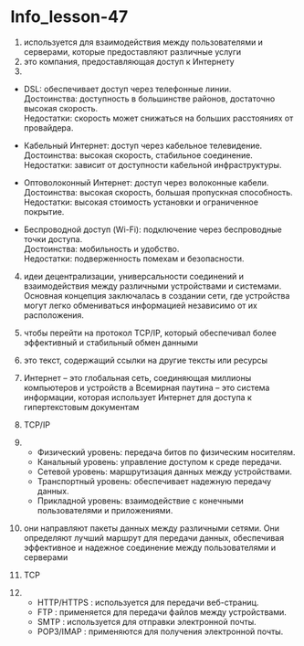 # Info_lesson-47
1. используется для взаимодействия между пользователями  и серверами, которые предоставляют различные услуги
2. это компания, предоставляющая доступ к Интернету
3.
  - DSL: обеспечивает доступ через телефонные линии.  
  Достоинства: доступность в большинстве районов, достаточно высокая скорость.  
  Недостатки: скорость может снижаться на больших расстояниях от провайдера.  

- Кабельный Интернет: доступ через кабельное телевидение.  
  Достоинства: высокая скорость, стабильное соединение.  
  Недостатки: зависит от доступности кабельной инфраструктуры.  

- Оптоволоконный Интернет: доступ через волоконные кабели.  
  Достоинства: высокая скорость, большая пропускная способность.  
  Недостатки: высокая стоимость установки и ограниченное покрытие.  

- Беспроводной доступ (Wi-Fi): подключение через беспроводные точки доступа.  
  Достоинства: мобильность и удобство.  
  Недостатки: подверженность помехам и безопасности.

4. идеи децентрализации, универсальности соединений и взаимодействия между различными устройствами и системами. Основная концепция заключалась в создании сети, где устройства могут легко обмениваться информацией независимо от их расположения.
5.  чтобы перейти на протокол TCP/IP, который обеспечивал более эффективный и стабильный обмен данными
6.   это текст, содержащий ссылки  на другие тексты или ресурсы
7.   Интернет – это глобальная сеть, соединяющая миллионы компьютеров и устройств а  Всемирная паутина – это система информации, которая использует Интернет для доступа к гипертекстовым документам
8.   TCP/IP
9.   
    - Физический уровень: передача битов по физическим носителям.  
    - Канальный уровень: управление доступом к среде передачи.  
    - Сетевой уровень: маршрутизация данных между устройствами.  
    - Транспортный уровень: обеспечивает надежную передачу данных.  
    - Прикладной уровень: взаимодействие с конечными пользователями и приложениями.

10. они направляют пакеты данных между различными сетями. Они определяют лучший маршрут для передачи данных, обеспечивая эффективное и надежное соединение между пользователями и серверами
11. TCP
12. - HTTP/HTTPS : используется для передачи веб-страниц.  
    - FTP : применяется для передачи файлов между устройствами.  
    - SMTP : используется для отправки электронной почты.  
    - POP3/IMAP : применяются для получения электронной почты.
